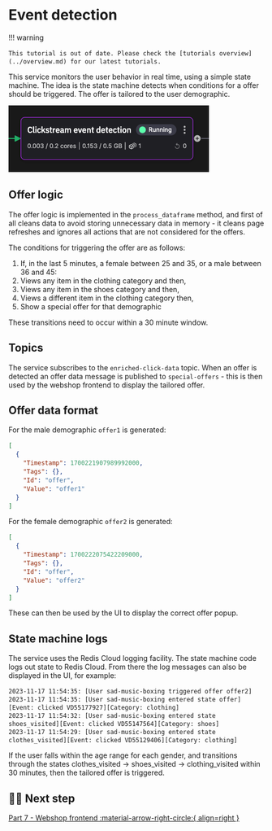 # Event detection

!!! warning

    This tutorial is out of date. Please check the [tutorials overview](../overview.md) for our latest tutorials.

This service monitors the user behavior in real time, using a simple state machine. The idea is the state machine detects when conditions for a offer should be triggered. The offer is tailored to the user demographic.

![Event detection](./images/event-detection-pipeline-segment.png)

## Offer logic

The offer logic is implemented in the `process_dataframe` method, and first of all cleans data to avoid storing unnecessary data in memory - it cleans page refreshes and ignores all actions that are not considered for the offers.

The conditions for triggering the offer are as follows:

1. If, in the last 5 minutes, a female between 25 and 35, or a male between 36 and 45:
2. Views any item in the clothing category and then,
3. Views any item in the shoes category and then,
4. Views a different item in the clothing category then,
5. Show a special offer for that demographic

These transitions need to occur within a 30 minute window.

## Topics

The service subscribes to the `enriched-click-data` topic. When an offer is detected an offer data message is published to `special-offers` - this is then used by the webshop frontend to display the tailored offer.

## Offer data format

For the male demographic `offer1` is generated:

``` json
[
  {
    "Timestamp": 1700221907989992000,
    "Tags": {},
    "Id": "offer",
    "Value": "offer1"
  }
]
```

For the female demographic `offer2` is generated:

``` json
[
  {
    "Timestamp": 1700222075422209000,
    "Tags": {},
    "Id": "offer",
    "Value": "offer2"
  }
]
```

These can then be used by the UI to display the correct offer popup.

## State machine logs

The service uses the Redis Cloud logging facility. The state machine code logs out state to Redis Cloud. From there the log messages can also be displayed in the UI, for example:

```
2023-11-17 11:54:35: [User sad-music-boxing triggered offer offer2]
2023-11-17 11:54:35: [User sad-music-boxing entered state offer][Event: clicked VD55177927][Category: clothing]
2023-11-17 11:54:32: [User sad-music-boxing entered state shoes_visited][Event: clicked VD55147564][Category: shoes]
2023-11-17 11:54:29: [User sad-music-boxing entered state clothes_visited][Event: clicked VD55129406][Category: clothing]
```

If the user falls within the age range for each gender, and transitions through the states clothes_visited -> shoes_visited -> clothing_visited within 30 minutes, then the tailored offer is triggered.

## 🏃‍♀️ Next step

[Part 7 - Webshop frontend :material-arrow-right-circle:{ align=right }](./webshop-frontend.md)
